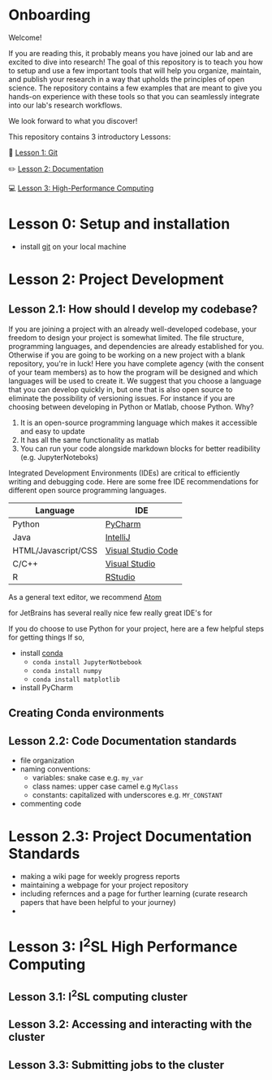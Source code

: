 # Onboarding

Welcome! 

If you are reading this, it probably means you have joined our lab and are excited to dive into research!
The goal of this repository is to teach you how to setup and use a few important tools that will help you organize, maintain, and publish your research in a way that upholds the principles of open science. The repository contains a few examples that are meant to give you hands-on experience with these tools so that you can seamlessly integrate into our lab's research workflows. 

We look forward to what you discover!




This repository contains 3 introductory Lessons:

🚀 [Lesson 1: Git](https://github.com/I2SL/Onboarding/wiki/Lesson-1:-Git)

✏️ [Lesson 2: Documentation](https://github.com/I2SL/Onboarding/wiki/Lesson-2:-Documentation)

💻 [Lesson 3: High-Performance Computing](https://github.com/I2SL/Onboarding/wiki/Lesson-3:-High-Performance-Computing)


# Lesson 0: Setup and installation
- install [git](https://git-scm.com/downloads) on your local machine



# Lesson 2: Project Development

## Lesson 2.1: How should I develop my codebase?
 If you are joining a project with an already well-developed codebase, your freedom to design your project is somewhat limited. The file structure, programming languages, and dependencies are already established for you. Otherwise if you are going to be working on a new project with a blank repository, you're in luck! Here you have complete agency (with the consent of your team members) as to how the program will be designed and which languages will be used to create it. We suggest that you choose a language that you can develop quickly in, but one that is also open source to eliminate the possibility of versioning issues. For instance if you are choosing between developing in Python or Matlab, choose Python. Why? 
 1) It is an open-source programming language which makes it accessible and easy to update
 2) It has all the same functionality as matlab
 3) You can run your code alongside markdown blocks for better readibility (e.g. JupyterNoteboks)


Integrated Development Environments (IDEs) are critical to efficiently writing and debugging code. Here are some free IDE recommendations for different open source programming languages.


| Language  | IDE |
| ------------- | ------------- |
| Python  | [PyCharm](https://www.jetbrains.com/pycharm/) |
| Java  | [IntelliJ](https://www.jetbrains.com/idea/) | 
| HTML/Javascript/CSS  | [Visual Studio Code](https://code.visualstudio.com/)  | 
| C/C++  | [Visual Studio](https://visualstudio.microsoft.com/vs/)  |
| R | [RStudio](https://www.rstudio.com/products/rstudio/) |

As a general text editor, we recommend [Atom](https://atom.io/)




for JetBrains has several really nice few really great IDE's for 

If you do choose to use Python for your project, here are a few helpful steps for getting things If so,


- install [conda](https://conda.io/projects/conda/en/latest/user-guide/install/index.html)
  - `conda install JupyterNotbebook`
  - `conda install numpy`
  - `conda install matplotlib`
- install PyCharm
 ## Creating Conda environments

## Lesson 2.2: Code Documentation standards
  - file organization
  - naming conventions:
    - variables: snake case e.g. `my_var`
    - class names: upper case camel e.g `MyClass`
    - constants: capitalized with underscores e.g. `MY_CONSTANT`
  - commenting code
  
# Lesson 2.3: Project Documentation Standards
  - making a wiki page for weekly progress reports
  - maintaining a webpage for your project repository
  - including refernces and a page for further learning (curate research papers that have been helpful to your journey)
  - 
 
# Lesson 3: I<sup>2</sup>SL High Performance Computing 
## Lesson 3.1: I<sup>2</sup>SL computing cluster
## Lesson 3.2: Accessing and interacting with the cluster
## Lesson 3.3: Submitting jobs to the cluster


